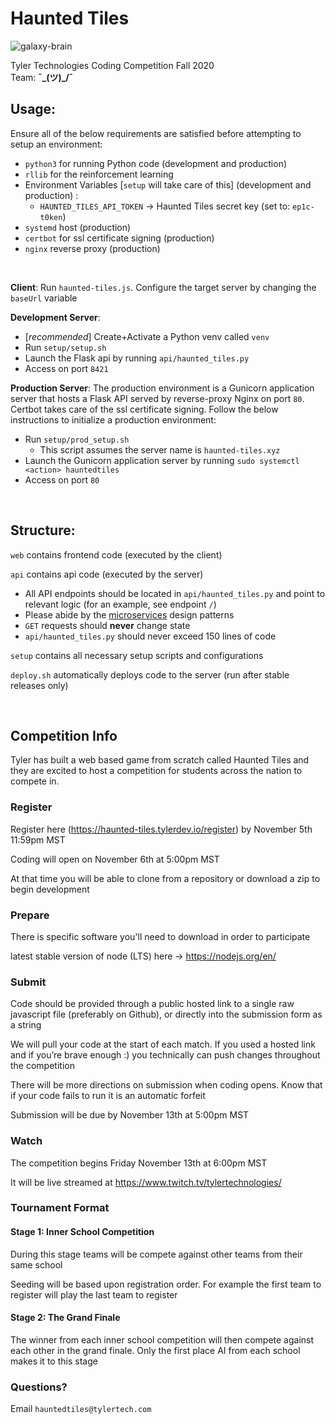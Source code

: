 # Haunted Tiles

![galaxy-brain](https://www.dailydot.com/wp-content/uploads/db4/41/6e8734dfe00c1b1d-768x384.jpg)

Tyler Technologies Coding Competition Fall 2020  
Team: **¯\_(ツ)_/¯**

## Usage:
Ensure all of the below requirements are satisfied before attempting to setup an environment:
- `python3` for running Python code  (development and production)
- `rllib` for the reinforcement learning
- Environment Variables [`setup` will take care of this] (development and production) :
    - `HAUNTED_TILES_API_TOKEN` → Haunted Tiles secret key (set to: `ep1c-t0ken`)
- `systemd` host (production)
- `certbot` for ssl certificate signing (production)
- `nginx` reverse proxy (production)

<br />

**Client**: Run `haunted-tiles.js`. Configure the target server by changing the `baseUrl` variable

**Development Server**:
- [*recommended*] Create+Activate a Python venv called `venv`
- Run `setup/setup.sh` 
- Launch the Flask api by running `api/haunted_tiles.py`
- Access on port `8421`

**Production Server**: The production environment is a Gunicorn application server that hosts a Flask API served 
by reverse-proxy Nginx on port `80`. Certbot takes care of the ssl certificate signing. Follow the below instructions to initialize a production 
environment:
- Run `setup/prod_setup.sh`
    - This script assumes the server name is `haunted-tiles.xyz`
- Launch the Gunicorn application server by running `sudo systemctl <action> hauntedtiles`
- Access on port `80`

<br />

## Structure:

`web` contains frontend code (executed by the client)

`api` contains api code (executed by the server)  
- All API endpoints should be located in `api/haunted_tiles.py` and point to relevant logic
(for an example, see endpoint `/`)
- Please abide by the [microservices](https://microservices.io/patterns/microservices.html) design patterns
- `GET` requests should **never** change state
- `api/haunted_tiles.py` should never exceed 150 lines of code

`setup` contains all necessary setup scripts and configurations

`deploy.sh` automatically deploys code to the server (run after stable releases only)

<br />

## Competition Info

Tyler has built a web based game from scratch called Haunted Tiles and they are excited to host a competition for 
students across the nation to compete in.

### Register
Register here (https://haunted-tiles.tylerdev.io/register) by November 5th 11:59pm MST

Coding will open on November 6th at 5:00pm MST

At that time you will be able to clone from a repository or download a zip to begin development

### Prepare
There is specific software you'll need to download in order to participate

latest stable version of node (LTS) here -> https://nodejs.org/en/

### Submit
Code should be provided through a public hosted link to a single raw javascript file (preferably on Github), or directly
into the submission form as a string

We will pull your code at the start of each match. If you used a hosted link and if you’re brave enough :) you 
technically can push changes throughout the competition

There will be more directions on submission when coding opens. Know that if your code fails to run it is an 
automatic forfeit

Submission will be due by November 13th at 5:00pm MST

### Watch
The competition begins Friday November 13th at 6:00pm MST

It will be live streamed at https://www.twitch.tv/tylertechnologies/

### Tournament Format

#### Stage 1: Inner School Competition
During this stage teams will be compete against other teams from their same school

Seeding will be based upon registration order. For example the first team to register will play the last team to 
register

#### Stage 2: The Grand Finale
The winner from each inner school competition will then compete against each other in the grand finale. Only the first 
place AI from each school makes it to this stage

### Questions? 
Email `hauntedtiles@tylertech.com`
